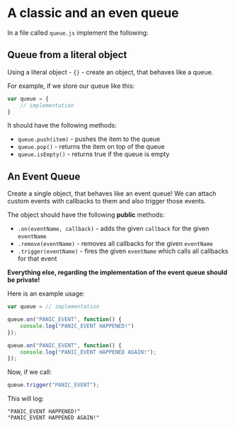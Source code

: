 # A classic and an even queue

In a file called `queue.js` implement the following:

## Queue from a literal object

Using a literal object - `{}` - create an object, that behaves like a queue.

For example, if we store our queue like this:

```javascript
var queue = {
    // implementation
}
```

It should have the following methods:

* `queue.push(item)` - pushes the item to the queue
* `queue.pop()` - returns the item on top of the queue
* `queue.isEmpty()` - returns true if the queue is empty

## An Event Queue

Create a single object, that behaves like an event queue! We can attach custom events with callbacks to them and also trigger those events.

The object should have the following __public__ methods:

* `.on(eventName, callback)` - adds the given `callback` for the given `eventName`
* `.remove(eventName)` - removes all callbacks for the given `eventName`
* `.trigger(eventName)` - fires the given `eventName` which calls all callbacks for that event

__Everything else, regarding the implementation of the event queue should be private!__

Here is an example usage:

```javascript
var queue = // implementation

queue.on("PANIC_EVENT", function() {
    console.log("PANIC_EVENT HAPPENED!")
});

queue.on("PANIC_EVENT", function() {
    console.log("PANIC_EVENT HAPPENED AGAIN!");
});
```

Now, if we call:

```javascript
queue.trigger("PANIC_EVENT");
```

This will log:

```
"PANIC_EVENT HAPPENED!"
"PANIC_EVENT HAPPENED AGAIN!"
```
